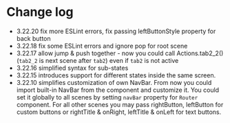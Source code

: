 # Change log
- 3.22.20 fix more ESLint errors, fix passing leftButtonStyle property for back button
- 3.22.18 fix some ESLint errors and ignore pop for root scene
- 3.22.17 allow jump & push together - now you could call Actions.tab2_2() (`tab2_2` is next scene after `tab2`) even if `tab2` is not active
- 3.22.16 simplified syntax for sub-states
- 3.22.15 introduces support for different states inside the same screen.
- 3.22.10 simplifies customization of own NavBar. From now you could import built-in NavBar from the component and customize it. You could set it globally to all scenes by setting `navBar` property for `Router` component.
For all other scenes you may pass rightButton, leftButton for custom buttons or rightTitle & onRight, leftTitle & onLeft for text buttons.